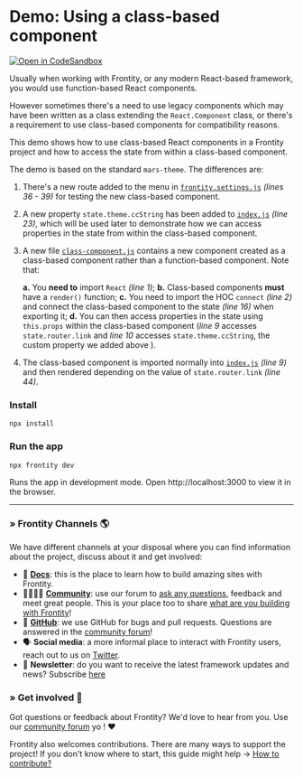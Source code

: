 # Demo: Using a class-based component

[![Open in CodeSandbox](https://img.shields.io/badge/Open%20in-CodeSandbox-blue?style=flat-square&logo=codesandbox)](https://githubbox.com/frontity-demos/frontity-examples/tree/master/demo-class-component)

Usually when working with Frontity, or any modern React-based framework, you would use function-based React components.

However sometimes there's a need to use legacy components which may have been written as a class extending the `React.Component` class, or there's a requirement to use class-based components for compatibility reasons.

This demo shows how to use class-based React components in a Frontity project and how to access the state from within a class-based component.

The demo is based on the standard `mars-theme`. The differences are:

1. There's a new route added to the menu in [`frontity.settings.js`](https://github.com/frontity-demos/frontity-examples/blob/master/demo-class-component/frontity.settings.js) *(lines 36 - 39)* for testing the new class-based component.

2. A new property `state.theme.ccString` has been added to [`index.js`](https://github.com/frontity-demos/frontity-examples/blob/master/demo-class-component/packages/mars-theme/src/index.js) *(line 23)*, which will be used later to demonstrate how we can access properties in the state from within the class-based component.

3. A new file [`class-component.js`](https://github.com/frontity-demos/frontity-examples/blob/master/demo-class-component/packages/mars-theme/src/components/class-component.js) contains a new component created as a class-based component rather than a function-based component. Note that:

    **a.** You **need to** import `React` *(line 1)*;
    **b.** Class-based components **must** have a `render()` function;
    **c.** You need to import the HOC `connect` *(line 2)* and connect the class-based component to the state *(line 16)* when exporting it;
    **d.** You can then access properties in the state using `this.props` within the class-based component (*line 9* accesses `state.router.link` and *line 10* accesses `state.theme.ccString`, the custom property we added above ).

4. The class-based component is imported normally into [`index.js`](https://github.com/frontity-demos/frontity-examples/blob/master/demo-class-component/packages/mars-theme/src/components/index.js) *(line 9)* and then rendered depending on the value of `state.router.link` *(line 44)*.

### Install

```
npx install
```

### Run the app

```
npx frontity dev
```

Runs the app in development mode. Open http://localhost:3000 to view it in the browser.

---

### » Frontity Channels 🌎

We have different channels at your disposal where you can find information about the project, discuss about it and get involved:

- 📖 **[Docs](https://docs.frontity.org)**: this is the place to learn how to build amazing sites with Frontity.
- 👨‍👩‍👧‍👦 **[Community](https://community.frontity.org/)**: use our forum to [ask any questions](https://community.frontity.org/c/dev-talk-questions), feedback and meet great people. This is your place too to share [what are you building with Frontity](https://community.frontity.org/c/showcases)!
- 🐞 **[GitHub](https://github.com/frontity/frontity)**: we use GitHub for bugs and pull requests. Questions are answered in the [community forum](https://community.frontity.org/)!
- 🗣 **Social media**: a more informal place to interact with Frontity users, reach out to us on [Twitter](https://twitter.com/frontity).
- 💌 **Newsletter**: do you want to receive the latest framework updates and news? Subscribe [here](https://frontity.org/)

### » Get involved 🤗

Got questions or feedback about Frontity? We'd love to hear from you. Use our [community forum](https://community.frontity.org) yo ! ❤️

Frontity also welcomes contributions. There are many ways to support the project! If you don't know where to start, this guide might help → [How to contribute?](https://docs.frontity.org/contributing/how-to-contribute)
